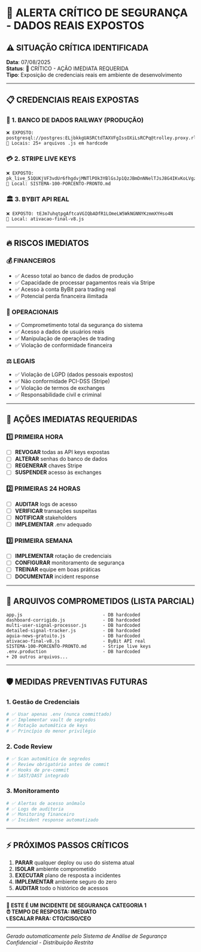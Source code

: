 # 🚨 ALERTA CRÍTICO DE SEGURANÇA - DADOS REAIS EXPOSTOS

## ⚠️ SITUAÇÃO CRÍTICA IDENTIFICADA

**Data**: 07/08/2025  
**Status**: 🔴 CRÍTICO - AÇÃO IMEDIATA REQUERIDA  
**Tipo**: Exposição de credenciais reais em ambiente de desenvolvimento

---

## 📋 CREDENCIAIS REAIS EXPOSTAS

### 🏦 1. BANCO DE DADOS RAILWAY (PRODUÇÃO)
```
❌ EXPOSTO: postgresql://postgres:ELjbkkgUASRCtdTAXVFgIssOXiLsRCPq@trolley.proxy.rlwy.net:44790/railway
📍 Locais: 25+ arquivos .js em hardcode
```

### 💳 2. STRIPE LIVE KEYS
```
❌ EXPOSTO: pk_live_51QUKjVF3vdUr6fhgdvjMNTlPOk3YBlGsJp1QzJBmDnNNelTJsJ8G4IKvKoLVgz6kKRt8B0YWWZfTgMkjAOHNCUQb00J9CQ9I5w
📍 Local: SISTEMA-100-PORCENTO-PRONTO.md
```

### 🏛️ 3. BYBIT API REAL
```
❌ EXPOSTO: tEJm7uhqtpgAftcaVGIQbADfR1LOmeLW5WkNGNNYKzmmXYHso4N
📍 Local: ativacao-final-v8.js
```

---

## 🔥 RISCOS IMEDIATOS

### 💰 FINANCEIROS
- ✅ Acesso total ao banco de dados de produção
- ✅ Capacidade de processar pagamentos reais via Stripe
- ✅ Acesso à conta ByBit para trading real
- ✅ Potencial perda financeira ilimitada

### 🔐 OPERACIONAIS  
- ✅ Comprometimento total da segurança do sistema
- ✅ Acesso a dados de usuários reais
- ✅ Manipulação de operações de trading
- ✅ Violação de conformidade financeira

### ⚖️ LEGAIS
- ✅ Violação de LGPD (dados pessoais expostos)
- ✅ Não conformidade PCI-DSS (Stripe)
- ✅ Violação de termos de exchanges
- ✅ Responsabilidade civil e criminal

---

## 🚨 AÇÕES IMEDIATAS REQUERIDAS

### 1️⃣ PRIMEIRA HORA
- [ ] **REVOGAR** todas as API keys expostas
- [ ] **ALTERAR** senhas do banco de dados
- [ ] **REGENERAR** chaves Stripe
- [ ] **SUSPENDER** acesso às exchanges

### 2️⃣ PRIMEIRAS 24 HORAS
- [ ] **AUDITAR** logs de acesso
- [ ] **VERIFICAR** transações suspeitas
- [ ] **NOTIFICAR** stakeholders
- [ ] **IMPLEMENTAR** .env adequado

### 3️⃣ PRIMEIRA SEMANA
- [ ] **IMPLEMENTAR** rotação de credenciais
- [ ] **CONFIGURAR** monitoramento de segurança
- [ ] **TREINAR** equipe em boas práticas
- [ ] **DOCUMENTAR** incident response

---

## 📝 ARQUIVOS COMPROMETIDOS (LISTA PARCIAL)

```
app.js                              - DB hardcoded
dashboard-corrigido.js              - DB hardcoded
multi-user-signal-processor.js      - DB hardcoded
detailed-signal-tracker.js          - DB hardcoded
aguia-news-gratuito.js              - DB hardcoded
ativacao-final-v8.js                - ByBit API real
SISTEMA-100-PORCENTO-PRONTO.md      - Stripe live keys
.env.production                     - DB hardcoded
+ 20 outros arquivos...
```

---

## 🛡️ MEDIDAS PREVENTIVAS FUTURAS

### 1. Gestão de Credenciais
```bash
# ✅ Usar apenas .env (nunca committado)
# ✅ Implementar vault de segredos
# ✅ Rotação automática de keys
# ✅ Princípio do menor privilégio
```

### 2. Code Review
```bash
# ✅ Scan automático de segredos
# ✅ Review obrigatório antes de commit
# ✅ Hooks de pre-commit
# ✅ SAST/DAST integrado
```

### 3. Monitoramento
```bash
# ✅ Alertas de acesso anômalo
# ✅ Logs de auditoria
# ✅ Monitoring financeiro
# ✅ Incident response automatizado
```

---

## ⚡ PRÓXIMOS PASSOS CRÍTICOS

1. **PARAR** qualquer deploy ou uso do sistema atual
2. **ISOLAR** ambiente comprometido  
3. **EXECUTAR** plano de resposta a incidentes
4. **IMPLEMENTAR** ambiente seguro do zero
5. **AUDITAR** todo o histórico de acessos

---

**🚨 ESTE É UM INCIDENTE DE SEGURANÇA CATEGORIA 1**  
**⏰ TEMPO DE RESPOSTA: IMEDIATO**  
**📞 ESCALAR PARA: CTO/CISO/CEO**

---

*Gerado automaticamente pelo Sistema de Análise de Segurança*  
*Confidencial - Distribuição Restrita*
